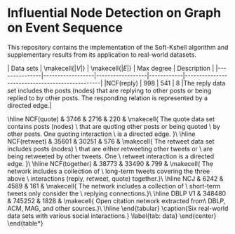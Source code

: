 # Influential Node Detection on Graph on Event Sequence
This repository contains the implementation of the Soft-Kshell algorithm and supplementary results from its application to real-world datasets.

| Data sets     | \makecell{$|V|$} | \makecell{$|E|$} | Max degree | Description                                    |
|---------------|------------------|------------------|------------|------------------------------------------------|
|NCF(reply)     | 998              | 541              | 8          |The reply data set includes the posts  (nodes) 
that are replying  to other posts or being
 replied to by other posts. The responding 
 relation is represented by a directed edge.|
 
\hline
 NCF(quote) & 3746 & 2716 & 220 & \makecell{
 The quote data set contains posts (nodes) \\ 
 that are quoting other posts or being quoted \\ 
 by other posts.  One quoting interaction \\ 
 is a directed edge. }\\ 
\hline
 NCF(retweet) & 35601 & 30251 & 576 & \makecell{
 The retweet data set includes posts (nodes) \\ 
 that are either  retweeting other tweets or \\
 are being retweeted by other tweets. One \\ 
 retweet interaction is a directed edge. }\\ 
\hline
 NCF(together) & 38773 & 33490 & 799 & \makecell{
 The network includes a collection of \\
 long-term tweets covering the three above \\
 interactions (reply, retweet, quote) together.}\\
\hline
 NCJ & 6242 & 4589 & 161 & \makecell{
 The network includes a collection of \\ 
 short-term tweets only consider the \\
 replying connections.}\\
\hline
 DBLP V1 & 348480 & 745252 & 1828 & \makecell{
 Open citation network extracted from\\ 
 DBLP, ACM, MAG, and other sources.}\\
 \hline
 \end{tabular}
 \caption{Six real-world data sets with various social interactions.}
 \label{tab: data}
 \end{center}
\end{table*}
